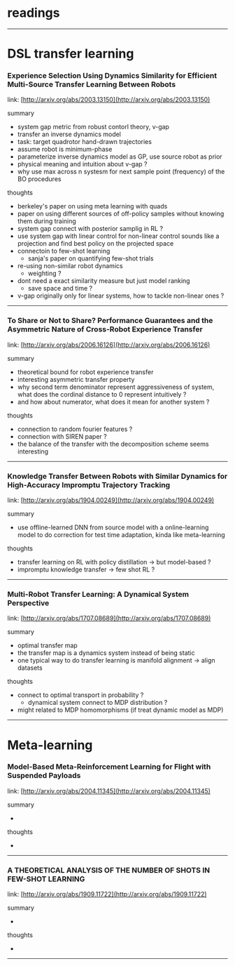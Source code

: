 # readings

---

# DSL transfer learning

### Experience Selection Using Dynamics Similarity for Efficient Multi-Source Transfer Learning Between Robots

link: [http://arxiv.org/abs/2003.13150](http://arxiv.org/abs/2003.13150)

summary 

- system gap metric from robust contorl theory, v-gap
- transfer an inverse dynamics model
- task: target quadrotor hand-drawn trajectories
- assume robot is minimum-phase
- parameterize inverse dynamics model as GP, use source robot as prior
- physical meaning and intuition about v-gap ?
- why use max across n systesm for next sample point (frequency) of the BO procedures

thoughts

- berkeley's paper on using meta learning with quads
- paper on using different sources of off-policy samples without knowing them during training
- system gap connect with posterior samplig in RL ?
- use system gap with linear control for non-linear control sounds like a projection and find best policy on the projected space
- connectoin to few-shot learning
    - sanja's paper on quantifying few-shot trials
- re-using non-similar robot dynamics
    - weighting ?
- dont need a exact similarity measure but just model ranking
    - save space and time ?
- v-gap originally only for linear systems, how to tackle non-linear ones ?

---

### To Share or Not to Share? Performance Guarantees and the Asymmetric Nature of Cross-Robot Experience Transfer

link: [http://arxiv.org/abs/2006.16126](http://arxiv.org/abs/2006.16126)

summary 

- theoretical bound for robot experience transfer
- interesting asymmetric transfer property
- why second term denominator represent aggressiveness of system, what does the cordinal distance to 0 represent intuitively ?
- and how about numerator, what does it mean for another system ?

thoughts 

- connection to random fourier features ?
- connection with SIREN paper ?
- the balance of the transfer with the decomposition scheme seems interesting

---

### Knowledge Transfer Between Robots with Similar Dynamics for High-Accuracy Impromptu Trajectory Tracking

link: [http://arxiv.org/abs/1904.00249](http://arxiv.org/abs/1904.00249)

summary 

- use offline-learned DNN from source model with a online-learning model to do correction for test time adaptation, kinda like meta-learning

thoughts 

- transfer learning on RL with policy distillation → but model-based ?
- impromptu knowledge transfer → few shot RL ?

---

### Multi-Robot Transfer Learning: A Dynamical System Perspective

link: [http://arxiv.org/abs/1707.08689](http://arxiv.org/abs/1707.08689)

summary 

- optimal transfer map
- the transfer map is a dynamics system instead of being static
- one typical way to do transfer learning is manifold alignment → align datasets

thoughts 

- connect to optimal transport in probability ?
    - dynamical system connect to MDP distribution ?
- might related to MDP homomorphisms (if treat dynamic model as MDP)

---

# Meta-learning

### Model-Based Meta-Reinforcement Learning for Flight with Suspended Payloads

link: [http://arxiv.org/abs/2004.11345](http://arxiv.org/abs/2004.11345)

summary 

- 

thoughts

- 

 

---

### A THEORETICAL ANALYSIS OF THE NUMBER OF SHOTS IN FEW-SHOT LEARNING

link: [http://arxiv.org/abs/1909.11722](http://arxiv.org/abs/1909.11722)

summary

- 

thoughts

- 

---